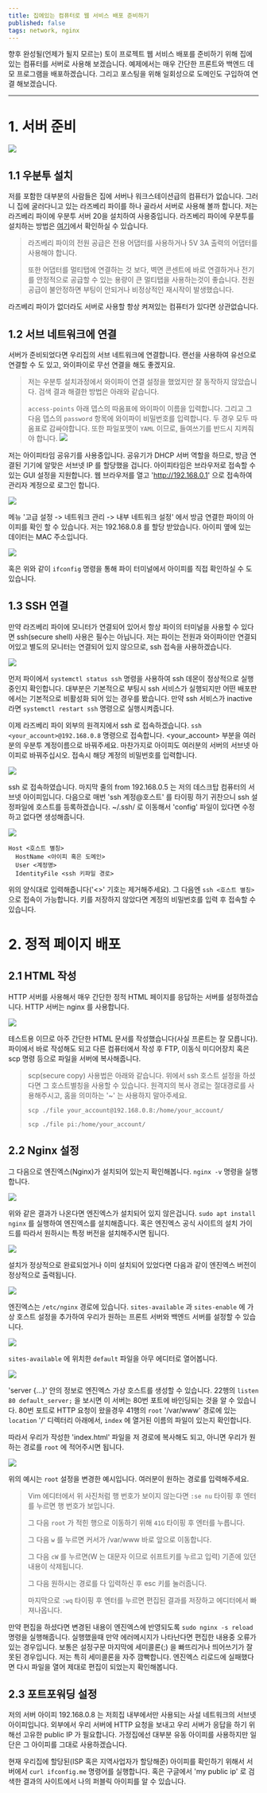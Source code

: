 ```yaml
---
title: 집에있는 컴퓨터로 웹 서비스 배포 준비하기
published: false
tags: network, nginx
---
```


향후 완성될(언제가 될지 모르는) 토이 프로젝트 웹 서비스 배포를 준비하기 위해 집에있는 컴퓨터를 서버로 사용해 보겠습니다.
예제에서는 매우 간단한 프론트와 백엔드 데모 프로그램을 배포하겠습니다. 그리고 포스팅을 위해 일회성으로 도메인도 구입하여 연결 해보겠습니다.

---

# 1. 서버 준비

![](https://raw.githubusercontent.com/S1000f/S1000f.github.io/master/docs/_posts/home-server-01.jpeg)

## 1.1 우분투 설치

저를 포함한 대부분의 사람들은 집에 서버나 워크스테이션급의 컴퓨터가 없습니다. 그러니 집에 굴러다니고 있는 라즈베리 파이를 하나 골라서 서버로 사용해 볼까 합니다.
저는 라즈베리 파이에 우분투 서버 20을 설치하여 사용중입니다. 라즈베리 파이에 우분투를 설치하는 방법은 [여기](https://ubuntu.com/download/raspberry-pi)에서 확인하실 수 있습니다.

> 라즈베리 파이의 전원 공급은 전용 어댑터를 사용하거나 5V 3A 출력의 어댑터를 사용해야 합니다.
> 
> 또한 어댑터를 멀티탭에 연결하는 것 보다, 벽면 콘센트에 바로 연결하거나 전기를 안정적으로 공급할 수 있는 용량이 큰 멀티탭을 사용하는것이 좋습니다.
> 전원공급이 불안정하면 부팅이 안되거나 비정상적인 재시작이 발생했습니다.

라즈베리 파이가 없더라도 서버로 사용할 항상 켜져있는 컴퓨터가 있다면 상관없습니다.

## 1.2 서브 네트워크에 연결

서버가 준비되었다면 우리집의 서브 네트워크에 연결합니다. 랜선을 사용하여 유선으로 연결할 수 도 있고, 와이파이로 무선 연결을 해도 좋겠지요.

> 저는 우분투 설치과정에서 와이파이 연결 설정을 했었지만 잘 동작하지 않았습니다. 검색 결과 해결한 방법은 아래와 같습니다.
> 
> `access-points` 아래 뎁스의 따옴표에 와이파이 이름을 입력합니다. 그리고 그 다음 뎁스의 `password` 항목에 와이파이 비밀번호를 입력합니다.
> 두 경우 모두 따옴표로 감싸야합니다. 또한 파일포맷이 `YAML` 이므로, 들여쓰기를 반드시 지켜줘야 합니다.
> ![](https://raw.githubusercontent.com/S1000f/S1000f.github.io/master/docs/_posts/home-server-02.png)

저는 아이피타임 공유기를 사용중입니다. 공유기가 DHCP 서버 역할을 하므로, 방금 연결된 기기에 알맞은 서브넷 IP 를 할당했을 겁니다.
아이피타임은 브라우저로 접속할 수 있는 GUI 설정을 지원합니다. 웹 브라우저를 열고 'http://192.168.0.1' 으로 접속하여 관리자 계정으로
로그인 합니다.

![](https://raw.githubusercontent.com/S1000f/S1000f.github.io/master/docs/_posts/home-server-03.png)

메뉴 '고급 설정 -> 네트워크 관리 -> 내부 네트워크 설정' 에서 방금 연결한 파이의 아이피를 확인 할 수 있습니다.
저는 192.168.0.8 를 할당 받았습니다. 아이피 옆에 있는 데이터는 MAC 주소입니다.

![](https://raw.githubusercontent.com/S1000f/S1000f.github.io/master/docs/_posts/home-server-04.png)

혹은 위와 같이 `ifconfig` 명령을 통해 파이 터미널에서 아이피를 직접 확인하실 수 도 있습니다.

## 1.3 SSH 연결

만약 라즈베리 파이에 모니터가 연결되어 있어서 항상 파이의 터미널을 사용할 수 있다면 ssh(secure shell) 사용은 필수는 아닙니다.
저는 파이는 전원과 와이파이만 연결되어있고 별도의 모니터는 연결되어 있지 않으므로, ssh 접속을 사용하겠습니다.

![](https://raw.githubusercontent.com/S1000f/S1000f.github.io/master/docs/_posts/home-server-05.png)

먼저 파이에서 `systemctl status ssh` 명령을 사용하여 ssh 데몬이 정상적으로 실행 중인지 확인합니다. 대부분은 기본적으로 부팅시
ssh 서비스가 실행되지만 어떤 배포판에서는 기본적으로 비활성화 되어 있는 경우를 봤습니다.
만약 ssh 서비스가 inactive 라면 `systemctl restart ssh` 명령으로 실행시켜줍니다.

이제 라즈베리 파이 외부의 원격지에서 ssh 로 접속하겠습니다.
`ssh <your_account>@192.168.0.8` 명령으로 접속합니다. <your_account> 부분을 여러분의 우분투 계정이름으로 바꿔주세요.
마찬가지로 아이피도 여러분의 서버의 서브넷 아이피로 바꿔주십시오. 접속시 해당 계정의 비밀번호를 입력합니다.

![](https://raw.githubusercontent.com/S1000f/S1000f.github.io/master/docs/_posts/home-server-06.png)

ssh 로 접속하였습니다. 마지막 줄의 from 192.168.0.5 는 저의 데스크탑 컴퓨터의 서브넷 아이피입니다.
다음으로 매번 'ssh 계정@호스트' 를 타이핑 하기 귀찬으니 ssh 설정파일에 호스트를 등록하겠습니다.
~/.ssh/ 로 이동해서 'config' 파일이 있다면 수정하고 없다면 생성해줍니다.

![](https://raw.githubusercontent.com/S1000f/S1000f.github.io/master/docs/_posts/home-server-07.png)

```shell
Host <호스트 별칭>
  HostName <아이피 혹은 도메인>
  User <계정명>
  IdentityFile <ssh 키파일 경로>
```

위의 양식대로 입력해줍니다('<>' 기호는 제거해주세요). 그 다음엔 `ssh <호스트 별칭>` 으로 접속이 가능합니다. 키를 저장하지 않았다면 계정의 비밀번호를 입력 후 접속할 수 있습니다.

# 2. 정적 페이지 배포

## 2.1 HTML 작성

HTTP 서버를 사용해서 매우 간단한 정적 HTML 페이지를 응답하는 서버를 설정하겠습니다. HTTP 서버는 nginx 를 사용합니다.

![](https://raw.githubusercontent.com/S1000f/S1000f.github.io/master/docs/_posts/home-server-08.png)

테스트용 이므로 아주 간단한 HTML 문서를 작성했습니다(사실 프론트는 잘 모릅니다). 파이에서 바로 작성해도 되고 다른 컴퓨터에서 작성 후 FTP, 이동식 미디어장치 혹은 scp 명령 등으로
파일을 서버에 복사해줍니다.

> scp(secure copy) 사용법은 아래와 같습니다. 위에서 ssh 호스트 설정을 하셨다면 그 호스트별칭을 사용할 수 있습니다.
> 원격지의 복사 경로는 절대경로를 사용해주시고, 홈을 의미하는 '~' 는 사용하지 말아주세요.
>
> `scp ./file your_account@192.168.0.8:/home/your_account/`
> 
> `scp ./file pi:/home/your_account/`

## 2.2 Nginx 설정

그 다음으로 엔진엑스(Nginx)가 설치되어 있는지 확인해봅니다. `nginx -v` 명령을 실행합니다.

![](https://raw.githubusercontent.com/S1000f/S1000f.github.io/master/docs/_posts/home-server-09.png)

위와 같은 결과가 나온다면 엔진엑스가 설치되어 있지 않은겁니다. `sudo apt install nginx` 를 실행하여 엔진엑스를 설치해줍니다.
혹은 엔진엑스 공식 사이트의 설치 가이드를 따라서 원하시는 특정 버전을 설치해주시면 됩니다.

![](https://raw.githubusercontent.com/S1000f/S1000f.github.io/master/docs/_posts/home-server-11.png)

설치가 정상적으로 완료되었거나 이미 설치되어 있었다면 다음과 같이 엔진엑스 버전이 정상적으로 출력됩니다.

![](https://raw.githubusercontent.com/S1000f/S1000f.github.io/master/docs/_posts/home-server-12.png)

엔진엑스는 `/etc/nginx` 경로에 있습니다. `sites-available` 과 `sites-enable` 에 가상 호스트 설정을 추가하여 우리가 원하는
프론트 서버와 백엔드 서버를 설정할 수 있습니다.

![](https://raw.githubusercontent.com/S1000f/S1000f.github.io/master/docs/_posts/home-server-13.png)

`sites-available` 에 위치한 `default` 파일을 아무 에디터로 열어봅니다.

![](https://raw.githubusercontent.com/S1000f/S1000f.github.io/master/docs/_posts/home-server-14.png)

'server {...}' 안의 정보로 엔진엑스 가상 호스트를 생성할 수 있습니다.
22행의 `listen 80 default_server;` 을 보시면 이 서버는 80번 포트에 바인딩되는 것을 알 수 있습니다.
80번 포트로 HTTP 요청이 왔을경우 41행의 `root` '/var/www' 경로에 있는 `location` '/' 디렉터리 아래에서, `index` 에 열거된 이름의 파일이
있는지 확인합니다.

따라서 우리가 작성한 'index.html' 파일을 저 경로에 복사해도 되고, 아니면 우리가 원하는 경로를 `root` 에 적어주시면 됩니다.

![](https://raw.githubusercontent.com/S1000f/S1000f.github.io/master/docs/_posts/home-server-15.png)

위의 예시는 `root` 설정을 변경한 예시입니다. 여러분이 원하는 경로를 입력해주세요.

> Vim 에디터에서 위 사진처럼 행 번호가 보이지 않는다면 `:se nu` 타이핑 후 엔터를 누르면 행 번호가 보입니다.
> 
> 그 다음 `root` 가 적힌 행으로 이동하기 위해 `41G` 타이핑 후 엔터를 누릅니다.
> 
> 그 다음 `w` 를 누르면 커서가 /var/www 바로 앞으로 이동합니다.
> 
> 그 다음 `cW` 를 누르면(W 는 대문자 이므로 쉬프트키를 누르고 입력) 기존에 있던 내용이 삭제됩니다.
> 
> 그 다음 원하시는 경로를 다 입력하신 후 esc 키를 눌러줍니다.
> 
> 마지막으로 `:wq` 타이핑 후 엔터를 누르면 편집된 결과를 저장하고 에디터에서 빠져나옵니다.

만약 편집을 하셨다면 변경된 내용이 엔진엑스에 반영되도록 `sudo nginx -s reload` 명령을 실행해줍니다.
실행했을때 만약 에러메시지가 나타난다면 편집한 내용중 오류가 있는 경우입니다. 보통은 설정구문 마지막에 세미콜론(;) 을 빠뜨리거나 띄어쓰기가 잘못된 경우입니다.
저는 특히 세미콜론을 자주 깜빡합니다. 엔진엑스 리로드에 실패했다면 다시 파일을 열어 제대로 편집이 되었는지 확인해봅니다.

## 2.3 포트포워딩 설정

저의 서버 아이피 192.168.0.8 는 저희집 내부에서만 사용되는 사설 네트워크의 서브넷 아이피입니다. 외부에서 우리 서버에 HTTP 요청을 보내고 우리 서버가
응답을 하기 위해선 고유한 public IP 가 필요합니다. 가정집에선 대부분 유동 아이피를 사용하지만 일단은 그 아이피를 그대로 사용하겠습니다.

현재 우리집에 할당된(ISP 혹은 지역사업자가 할당해준) 아이피를 확인하기 위해서 서버에서 `curl ifconfig.me` 명령어를 실행합니다.
혹은 구글에서 'my public ip' 로 검색한 결과의 사이트에서 나의 퍼블릭 아이피를 알 수 있습니다.